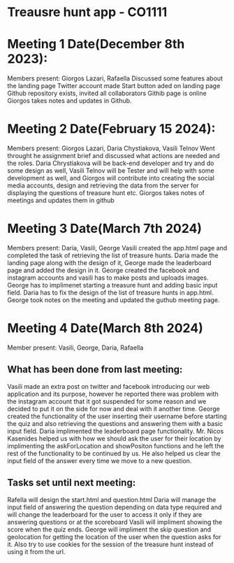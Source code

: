 # Treausre hunt app - CO1111
# Meeting 1 Date(December 8th 2023):
  Members present: Giorgos Lazari, Rafaella
  Discussed some features about the landing page
  Twitter account made
  Start button aded on landing page
  Github repository exists, invited all collaborators
  Githib page is online
  Giorgos takes notes and updates in Github.

# Meeting 2 Date(February 15 2024):
Members present: Giorgos Lazari, Daria Chystiakova, Vasili Telnov
Went throught he assignment brief and discussed what actions are needed and the roles.
Daria Chrystiakova will be back-end developer and try and do some design as well, Vasili Telnov will be Tester and will help with some development as well, and Giorgos will contribute into creating the social media accounts, design and retrieving the data from the server for displaying the questions of treasure hunt etc.
Giorgos takes notes of meetings and updates them in github

# Meeting 3 Date(March 7th 2024)
Members present: Daria, Vasili, George
Vasili created the app.html page and completed the task of retrieving the list of treasure hunts. Daria made the landing page along with the design of it, George made the leaderboard page and added the design in it.
George created the facebook and instagram accounts and vasili has to make posts and uploads images.
George has to implimenet starting a treasure hunt and adding basic input field.
Daria has to fix the design of the list of treasure hunts in app.html.
George took notes on the meeting and updated the guthub meeting page.

# Meeting 4 Date(March 8th 2024)
Member present: Vasili, George, Daria, Rafaella
## What has been done from last meeting:
Vasili made an extra post on twitter and facebook introducing our web application and its purpose, however he reported there was problem with the instagram account that it got suspended for some reason and we decided to put it on the side for now and deal with it another time.
George created the functionality of the user inserting their username before starting the quiz and also retrieving the questions and answering them with a basic input field.
Daria implimented the leaderboard page functionality. 
Mr. Nicos Kasenides helped us with how we should ask the user for their location by implimenting the askForLocation and showPositon functions and he left the rest of the functionality to be continued by us. He also helped us clear the input field of the answer every time we move to a new question.
## Tasks set until next meeting:
Rafella will design the start.html and question.html
Daria will manage the input field of answering the question depending on data type required and will change the leaderboard for the user to access it only if they are answering questions or at the scoreboard
Vasili will impliment showing the score when the quiz ends.
George will impliment the skip question and geolocation for getting the location of the user when the question asks for it. Also try to use cookies for the session of the treasure hunt instead of using it from the url.





